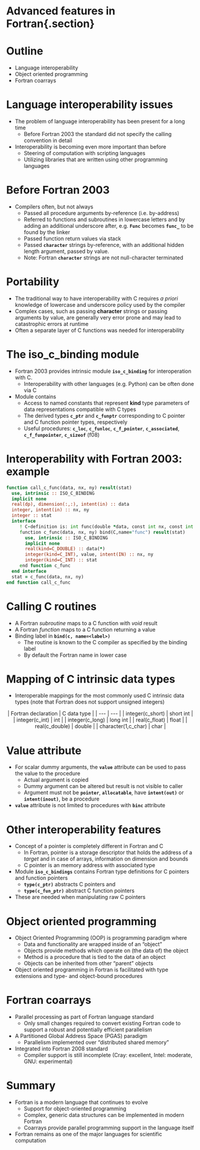 # Advanced features in Fortran{.section}

# Outline

- Language interoperability
- Object oriented programming
- Fortran coarrays

# Language interoperability issues

- The problem of language interoperability has been present for a long
  time
    - Before Fortran 2003 the standard did not specify the calling
      convention in detail
- Interoperability is becoming even more important than before
    - Steering of computation with scripting languages
    - Utilizing libraries that are written using other programming
      languages

# Before Fortran 2003

- Compilers often, but not always
    - Passed all procedure arguments by-reference (i.e. by-address)
    - Referred to functions and subroutines in lowercase letters and
      by adding an additional underscore after, e.g. **`Func`**
      becomes **`func_`** to be found by the linker
    - Passed function return values via stack
    - Passed **`character`** strings by-reference, with an additional
      hidden length argument, passed by value.
    - Note: Fortran **`character`** strings are not null-character
      terminated

# Portability

- The traditional way to have interoperability with C requires *a
  priori* knowledge of lowercase and underscore policy used by the
  compiler
- Complex cases, such as passing **character** strings or passing
  arguments by value, are generally very error prone and may lead to
  catastrophic errors at runtime
- Often a separate layer of C functions was needed for
  interoperability

# The iso_c_binding module

- Fortran 2003 provides intrinsic module **`iso_c_binding`** for
  interoperation with C.
    - Interoperability with other languages (e.g. Python) can be often
      done via C
- Module contains
    - Access to named constants that represent **kind** type
      parameters of data representations compatible with C types
    - The derived types **`c_ptr`** and **`c_funptr`** corresponding
      to C pointer and C function pointer types, respectively
    - Useful procedures: **`c_loc`**, **`c_funloc`**,
      **`c_f_pointer`**, **`c_associated`**, **`c_f_funpointer`**,
      **`c_sizeof`** (f08)

# Interoperability with Fortran 2003: example

``` fortran
function call_c_func(data, nx, ny) result(stat)
  use, intrinsic :: ISO_C_BINDING
  implicit none
  real(dp), dimension(:,:), intent(in) :: data
  integer, intent(in) :: nx, ny
  integer :: stat
  interface
     ! C-definition is: int func(double *data, const int nx, const int ny)
     function c_func(data, nx, ny) bind(C,name="func") result(stat)
       use, intrinsic :: ISO_C_BINDING
       implicit none
       real(kind=C_DOUBLE) :: data(*)
       integer(kind=C_INT), value, intent(IN) :: nx, ny
       integer(kind=C_INT) :: stat
     end function c_func
  end interface
  stat = c_func(data, nx, ny)
end function call_c_func
```

# Calling C routines

- A Fortran *subroutine* maps to a C function with *void* result
- A Fortran *function* maps to a C function returning a value
- Binding label in **`bind(c, name=<label>)`**
    - The routine is known to the C compiler as specified by the
      binding label
    - By default the Fortran name in lower case

# Mapping of C intrinsic data types


- Interoperable mappings for the most commonly used C intrinsic data
  types (note that Fortran does not support unsigned integers)

<center>
  | Fortran declaration | C data type |
  | ---                 | ---         |
  | integer(c_short)    | short int   |
  | integer(c_int)      | int         |
  | integer(c_long)     | long int    |
  | real(c_float)       | float       |
  | real(c_double)      | double      |
  | character(1,c_char) | char        |
</center>

# Value attribute

- For scalar dummy arguments, the **`value`** attribute can be used to
  pass the value to the procedure
     - Actual argument is copied
     - Dummy argument can be altered but result is not visible to
       caller
     - Argument must not be **`pointer`**, **`allocatable`**, have
       **`intent(out)`** or **`intent(inout)`**, be a procedure
- **`value`** attribute is not limited to procedures with **`binc`**
  attribute

# Other interoperability features

- Concept of a pointer is completely different in Fortran and C
    - In Fortran, pointer is a storage descriptor that holds the
      address of a *target* and in case of arrays, information on
      dimension and bounds
    - C pointer is an memory address with associated type
- Module **`iso_c_bindings`** contains Fortran type definitions for C
  pointers and function pointers
    - **`type(c_ptr)`** abstracts C pointers and
    - **`type(c_fun_ptr)`** abstract C function pointers
- These are needed when manipulating raw C pointers

# Object oriented programming

- Object Oriented Programming (OOP) is programming paradigm where
    - Data and functionality are wrapped inside of an “object”
    - Objects provide methods which operate on (the data of) the
      object
    - Method is a procedure that is tied to the data of an object
    - Objects can be inherited from other “parent” objects
- Object oriented programming in Fortran is facilitated with type
  extensions and type- and object-bound procedures

# Fortran coarrays

- Parallel processing as part of Fortran language standard
    - Only small changes required to convert existing Fortran code to
      support a robust and potentially efficient parallelism
- A Partitioned Global Address Space (PGAS) paradigm
    - Parallelism implemented over “distributed shared memory”
- Integrated into Fortran 2008 standard
    - Compiler support is still incomplete (Cray: excellent, Intel:
      moderate, GNU: experimental)

# Summary

- Fortran is a modern language that continues to evolve
    - Support for object-oriented programming
    - Complex, generic data structures can be implemented in modern
      Fortran
    - Coarrays provide parallel programming support in the language
      itself
- Fortran remains as one of the major languages for scientific
  computation

<!--  LocalWords:  Fortran interoperability Fortran coarrays priori
 -->
<!--  LocalWords:  runtime iso interoperation OOP PGAS
 -->
